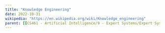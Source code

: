 ```yaml
---
title: "Knowledge Engineering"
date: 2022-10-31
wikipedia: "https://en.wikipedia.org/wiki/Knowledge_engineering"
parent: [[CS461 - Artificial Intelligence/9 - Expert Systems/Expert Systems]]
---
```

